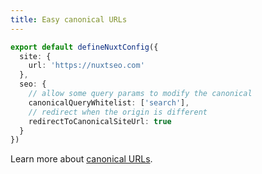 ```yaml
---
title: Easy canonical URLs
---
```


```ts twoslash [nuxt.config.js]
export default defineNuxtConfig({
  site: {
    url: 'https://nuxtseo.com'
  },
  seo: {
    // allow some query params to modify the canonical
    canonicalQueryWhitelist: ['search'],
    // redirect when the origin is different
    redirectToCanonicalSiteUrl: true
  }
})
```

Learn more about [canonical URLs](https://nuxtseo.com/docs/seo-utils/guides/canonical-url).
